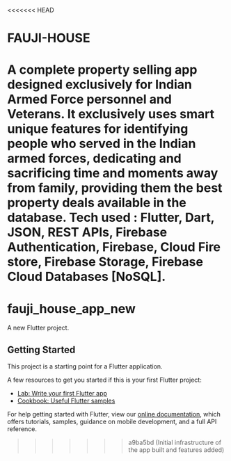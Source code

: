 <<<<<<< HEAD
# FAUJI-HOUSE
A complete property selling app designed exclusively for Indian Armed Force personnel and Veterans. It exclusively uses smart unique features for identifying people who served in the Indian armed forces, dedicating and sacrificing time and moments away from family, providing them the best property deals available in the database. Tech used : Flutter, Dart, JSON, REST APIs, Firebase Authentication, Firebase, Cloud Fire store, Firebase Storage, Firebase Cloud Databases [NoSQL].
=======
# fauji_house_app_new

A new Flutter project.

## Getting Started

This project is a starting point for a Flutter application.

A few resources to get you started if this is your first Flutter project:

- [Lab: Write your first Flutter app](https://flutter.dev/docs/get-started/codelab)
- [Cookbook: Useful Flutter samples](https://flutter.dev/docs/cookbook)

For help getting started with Flutter, view our
[online documentation](https://flutter.dev/docs), which offers tutorials,
samples, guidance on mobile development, and a full API reference.
>>>>>>> a9ba5bd (Initial infrastructure of the app built and features added)
